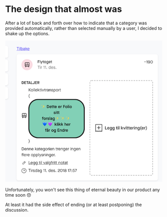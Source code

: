 # The design that almost was

After a lot of back and forth over how to indicate that a category was provided automatically, rather than selected manually by a user, I decided to shake up the options.

![Design that almost was](https://raw.githubusercontent.com/theneva/lehmann-tech/master/packages/server/design-that-almost-was.png)

Unfortunately, you won't see this thing of eternal beauty in our product any time soon 😞

At least it had the side effect of ending (or at least postponing) the discussion.
